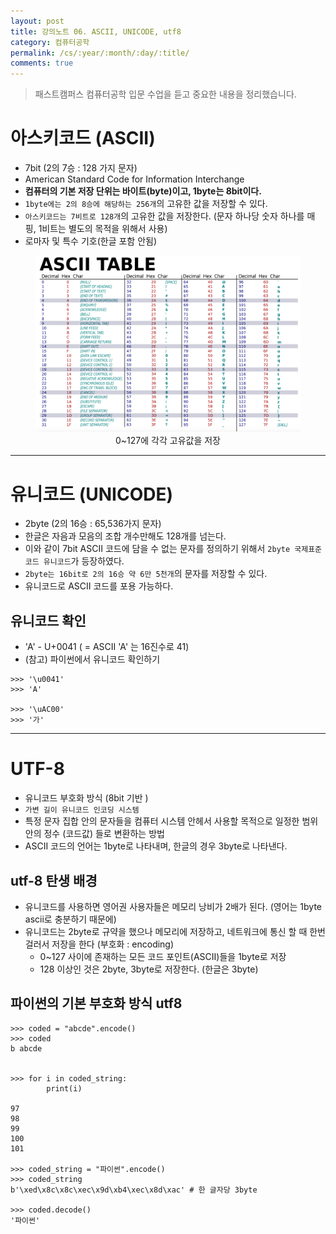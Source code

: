 ```yaml
---
layout: post
title: 강의노트 06. ASCII, UNICODE, utf8
category: 컴퓨터공학
permalink: /cs/:year/:month/:day/:title/
comments: true
---
```

> 패스트캠퍼스 컴퓨터공학 입문 수업을 듣고 중요한 내용을 정리했습니다.


# 아스키코드 (ASCII)
- 7bit (2의 7승 : 128 가지 문자)
- American Standard Code for Information Interchange
- **컴퓨터의 기본 저장 단위는 바이트(byte)이고, 1byte는 8bit이다.**
- `1byte에는 2의 8승에 해당하는 256개`의 고유한 값을 저장할 수 있다.
- `아스키코드는 7비트로 128개`의 고유한 값을 저장한다. (문자 하나당 숫자 하나를 매핑, 1비트는 별도의 목적을 위해서 사용)
- 로마자 및 특수 기호(한글 포함 안됨)

<center>
 <figure>
 <img src="/assets/post-img/cs/ASCII-Table.png" alt="views">
 <figcaption>0~127에 각각 고유값을 저장</figcaption>
 </figure>
 </center>

---

# 유니코드 (UNICODE)
- 2byte (2의 16승 : 65,536가지 문자)
- 한글은 자음과 모음의 조합 개수만해도 128개를 넘는다.
- 이와 같이 7bit ASCII 코드에 담을 수 없는 문자를 정의하기 위해서 `2byte 국제표준코드 유니코드`가 등장하였다.
- `2byte는 16bit로 2의 16승 약 6만 5천개`의 문자를 저장할 수 있다.
- 유니코드로 ASCII 코드를 포용 가능하다.

## 유니코드 확인
- 'A' - U+0041 ( = ASCII 'A' 는 16진수로 41)
- (참고) 파이썬에서 유니코드 확인하기

```shell
>>> '\u0041'
>>> 'A'

>>> '\uAC00'
>>> '가'
```

---

# UTF-8
- 유니코드 부호화 방식 (8bit 기반 )
- `가변 길이 유니코드 인코딩 시스템`
- 특정 문자 집합 안의 문자들을 컴퓨터 시스템 안헤서 사용할 목적으로 일정한 범위 안의 정수 (코드값) 들로 변환하는 방법
- ASCII 코드의 언어는 1byte로 나타내며, 한글의 경우 3byte로 나타낸다.

## utf-8 탄생 배경
- 유니코드를 사용하면 영어권 사용자들은 메모리 낭비가 2배가 된다. (영어는 1byte ascii로 충분하기 때문에)
- 유니코드는 2byte로 규약을 했으나 메모리에 저장하고, 네트워크에 통신 할 때 한번 걸러서 저장을 한다 (부호화 : encoding)
    - 0~127 사이에 존재하는 모든 코드 포인트(ASCII)들을 1byte로 저장
    - 128 이상인 것은 2byte, 3byte로 저장한다. (한글은 3byte)

## 파이썬의 기본 부호화 방식 utf8

```
>>> coded = "abcde".encode()
>>> coded
b abcde


>>> for i in coded_string:
        print(i)

97
98
99
100
101

>>> coded_string = "파이썬".encode()
>>> coded_string
b'\xed\x8c\x8c\xec\x9d\xb4\xec\x8d\xac' # 한 글자당 3byte

>>> coded.decode()
'파이썬'
```
